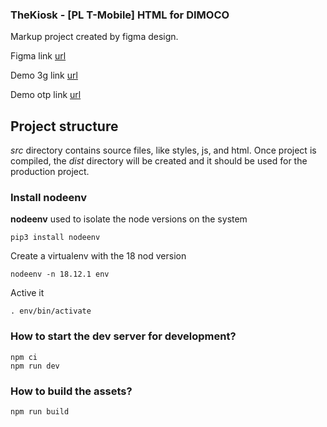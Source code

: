 ### TheKiosk - [PL T-Mobile] HTML for DIMOCO ###

Markup project created by figma design.

Figma link [url](https://www.figma.com/file/QYwKAQAwoG7fxvW6XRJj3M/PL-T-Mobile?type=design&node-id=0-1&mode=design&t=E7ujRXfOqgfLskgP-0 "Figma link")

Demo 3g link [url](https://pw-int.github.io/kiosk-t-mobile/ "Demo 3g link")

Demo otp link [url](https://pw-int.github.io/kiosk-t-mobile/otp.html "Demo otp link")


## Project structure ##

*src* directory contains source files, like styles, js, and html. Once project is compiled, the *dist* directory will be created and it should be used for the production project.

### Install nodeenv ###

**nodeenv** used to isolate the node versions on the system 

    pip3 install nodeenv

Create a virtualenv with the 18 nod version

    nodeenv -n 18.12.1 env

Active it 

    . env/bin/activate

### How to start the dev server for development? ###

    npm ci
    npm run dev


### How to build the assets? ###

    npm run build


